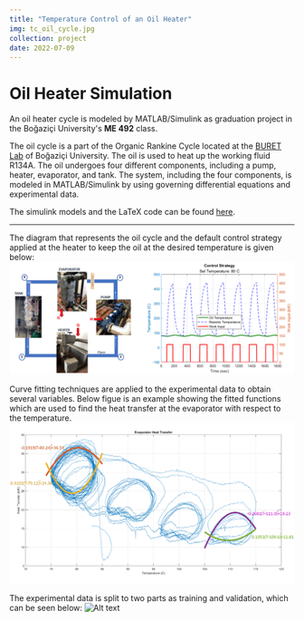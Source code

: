 ```yaml
---
title: "Temperature Control of an Oil Heater"
img: tc_oil_cycle.jpg
collection: project
date: 2022-07-09
---
```


# Oil Heater Simulation

An oil heater cycle is modeled by MATLAB/Simulink as graduation project in the Boğaziçi University's **ME 492** class.

The oil cycle is a part of the Organic Rankine Cycle located at the [BURET Lab](http://buret.boun.edu.tr/facilities/organic-rankine-cycle/) of Boğaziçi University. The oil is used to heat up the working fluid R134A. The oil undergoes four different components, including a pump, heater, evaporator, and tank. The system, including the four components, is modeled in MATLAB/Simulink by using governing differential equations and experimental data.

The simulink models and the LaTeX code can be found [here](https://github.com/edizferit/Oil-Heater-Simulation).

---

The diagram that represents the oil cycle and the default control strategy applied at the heater to keep the oil at the desired temperature is given below:
![Alt text](../images/def.png)

Curve fitting techniques are applied to the experimental data to obtain several variables. Below figue is an example showing the fitted functions which are used to find the heat transfer at the evaporator with respect to the temperature.
![Alt text](../images/evaporator_curve_fit.png)

The experimental data is split to two parts as training and validation, which can be seen below:
![Alt text](../experimental-data.png)
